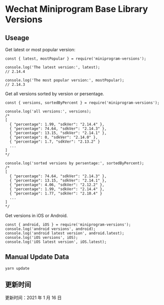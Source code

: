 
# Wechat Miniprogram Base Library Versions

## Useage

Get latest or most popular version:

```;
const { latest, mostPopular } = require('miniprogram-versions');

console.log('The latest version:', latest);
// 2.14.4

console.log('The most popular version:', mostPopular);
// 2.14.3

```

Get all versions sorted by version or persentage.

```
const { versions, sortedByPercent } = require('miniprogram-versions');

console.log('all versions:', versions);
/*
[
  { "percentage": 1.99, "sdkVer": "2.14.4" },
  { "percentage": 74.64, "sdkVer": "2.14.3" },
  { "percentage": 13.15, "sdkVer": "2.14.1" },
  { "percentage": 0, "sdkVer": "2.14.0" },
  { "percentage": 1.7, "sdkVer": "2.13.2" }
  ...
]
*/

console.log('sorted versions by persentage:', sortedByPercent);
/*
[
  { "percentage": 74.64, "sdkVer": "2.14.3" },
  { "percentage": 13.15, "sdkVer": "2.14.1" },
  { "percentage": 4.06, "sdkVer": "2.12.2" },
  { "percentage": 1.99, "sdkVer": "2.14.4" },
  { "percentage": 1.77, "sdkVer": "2.10.4" }
  ...
]
*/
```

Get versions in iOS or Android.

```
const { android, iOS } = require('miniprogram-versions');
console.log('android versions', android);
console.log('android latest version', android.latest);
console.log('iOS versions', iOS);
console.log('iOS latest version', iOS.latest);
```

## Manual Update Data

```
yarn update
```

## 更新时间

更新时间：2021 年 1 月 16 日
